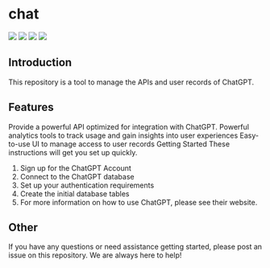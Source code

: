 # chat

![](https://img.shields.io/github/license/chaofanx/chat) ![](https://img.shields.io/github/actions/workflow/status/chaofanx/chat/gradle.yml?branch=master) ![](https://img.shields.io/github/stars/chaofanx/chat?style=social) ![](https://img.shields.io/github/forks/chaofanx/chat?style=social)

## Introduction
This repository is a tool to manage the APIs and user records of ChatGPT.

## Features
Provide a powerful API optimized for integration with ChatGPT.
Powerful analytics tools to track usage and gain insights into user experiences
Easy-to-use UI to manage access to user records
Getting Started
These instructions will get you set up quickly.

1. Sign up for the ChatGPT Account
2. Connect to the ChatGPT database
3. Set up your authentication requirements
4. Create the initial database tables
5. For more information on how to use ChatGPT, please see their website.

## Other
If you have any questions or need assistance getting started, please post an issue on this repository.
We are always here to help!
